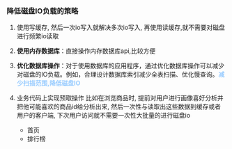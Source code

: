 ### 降低磁盘IO负载的策略

1. 使用写缓存, 然后一次io写入就解决多次io写入, 
	再使用读缓存,就不需要对磁盘进行频繁io读取

2. **使用内存数据库**：直接操作内存数据库api,比较方便

3. **优化数据库操作**：对于使用数据库的应用程序，通过优化数据库操作可以减少对磁盘的IO负载。例如，合理设计数据库索引减少全表扫描、优化慢查询。<font color=#99CCFF style=" font-weight:bold;">减少扫描范围,降低磁盘IO</font>

4. 业务代码上实现预取操作
   比如在浏览商品时, 提前对用户进行画像喜好分析并把他可能喜欢的商品id给分析出来, 
   然后一次性与读取出这些数据到缓存或者用户的客户端, 下次用户访问就不需要一次性大批量的进行磁盘io
	* 首页
	* 排行榜
	
